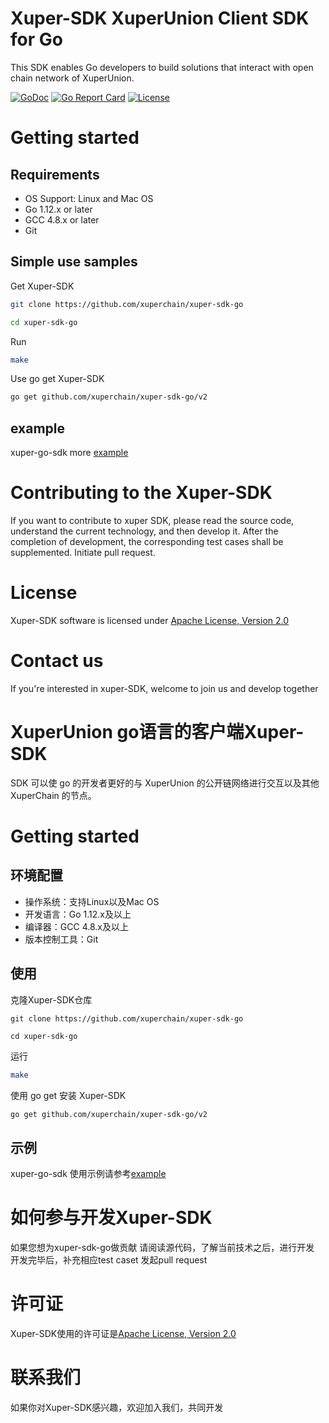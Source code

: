 
# Xuper-SDK XuperUnion Client SDK for Go
This SDK enables Go developers to build solutions that interact with open chain network of XuperUnion.

[![GoDoc](https://pkg.go.dev/badge/github.com/xuperchain/xuper-sdk-go?utm_source=godoc)](https://pkg.go.dev/github.com/xuperchain/xuper-sdk-go)
[![Go Report Card](https://goreportcard.com/badge/github.com/xuperchain/xuper-sdk-go)](https://goreportcard.com/report/github.com/xuperchain/xuper-sdk-go)
[![License](https://img.shields.io/github/license/xuperchain/xuper-sdk-go?style=flat-square)](/LICENSE)

# Getting started
## Requirements
* OS Support: Linux and Mac OS
* Go 1.12.x or later
* GCC 4.8.x or later
* Git


## Simple use samples

Get Xuper-SDK
```bash
git clone https://github.com/xuperchain/xuper-sdk-go

cd xuper-sdk-go
```

Run
```bash
make
```

Use go get Xuper-SDK
```bash
go get github.com/xuperchain/xuper-sdk-go/v2
```

## example
xuper-go-sdk more [example](https://github.com/xuperchain/xuper-sdk-go/tree/master/example)

# Contributing to the Xuper-SDK
If you want to contribute to xuper SDK, 
please read the source code, understand the current technology, and then develop it.
After the completion of development, the corresponding test cases shall be supplemented.
Initiate pull request.

# License
Xuper-SDK software is licensed under [Apache License, Version 2.0](https://github.com/xuperchain/xuper-sdk-go/blob/master/LICENSE)

# Contact us
If you're interested in xuper-SDK, welcome to join us and develop together


# XuperUnion go语言的客户端Xuper-SDK
SDK 可以使 go 的开发者更好的与 XuperUnion 的公开链网络进行交互以及其他 XuperChain 的节点。

# Getting started
## 环境配置

* 操作系统：支持Linux以及Mac OS
* 开发语言：Go 1.12.x及以上
* 编译器：GCC 4.8.x及以上
* 版本控制工具：Git

## 使用

克隆Xuper-SDK仓库
```
git clone https://github.com/xuperchain/xuper-sdk-go

cd xuper-sdk-go
```

运行
```bash
make
```

使用 go get 安装 Xuper-SDK
```bash
go get github.com/xuperchain/xuper-sdk-go/v2
```

## 示例
xuper-go-sdk 使用示例请参考[example](https://github.com/xuperchain/xuper-sdk-go/tree/master/example)

# 如何参与开发Xuper-SDK
如果您想为xuper-sdk-go做贡献
请阅读源代码，了解当前技术之后，进行开发
开发完毕后，补充相应test caset
发起pull request

# 许可证
Xuper-SDK使用的许可证是[Apache License, Version 2.0](https://github.com/xuperchain/xuper-sdk-go/blob/master/LICENSE)

# 联系我们
如果你对Xuper-SDK感兴趣，欢迎加入我们，共同开发


